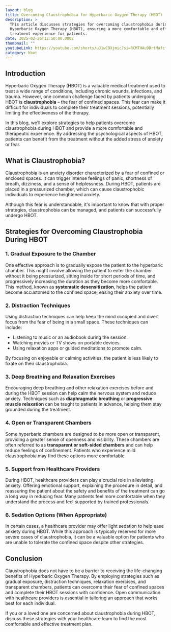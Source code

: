 ```yaml
---
layout: blog
title: Overcoming Claustrophobia for Hyperbaric Oxygen Therapy (HBOT)
description: >
  This article discusses strategies for overcoming claustrophobia during
  Hyperbaric Oxygen Therapy (HBOT), ensuring a more comfortable and effective
  treatment experience for patients.
date: 2025-02-26T12:50:00.000Z
thumbnail: ""
youtubeLink: https://youtube.com/shorts/uJ1wC9Xjmic?si=RCMTHAu9DrtMafcf
category: hbot
---
```

## Introduction

Hyperbaric Oxygen Therapy (HBOT) is a valuable medical treatment used to treat a wide range of conditions, including chronic wounds, infections, and trauma. However, one common challenge faced by patients undergoing HBOT is **claustrophobia** – the fear of confined spaces. This fear can make it difficult for individuals to complete their treatment sessions, potentially limiting the effectiveness of the therapy.

In this blog, we’ll explore strategies to help patients overcome claustrophobia during HBOT and provide a more comfortable and therapeutic experience. By addressing the psychological aspects of HBOT, patients can benefit from the treatment without the added stress of anxiety or fear.

## What is Claustrophobia?

Claustrophobia is an anxiety disorder characterized by a fear of confined or enclosed spaces. It can trigger intense feelings of panic, shortness of breath, dizziness, and a sense of helplessness. During HBOT, patients are placed in a pressurized chamber, which can cause claustrophobic individuals to experience heightened anxiety.

Although this fear is understandable, it's important to know that with proper strategies, claustrophobia can be managed, and patients can successfully undergo HBOT.

## Strategies for Overcoming Claustrophobia During HBOT

### 1. **Gradual Exposure to the Chamber**

One effective approach is to gradually expose the patient to the hyperbaric chamber. This might involve allowing the patient to enter the chamber without it being pressurized, sitting inside for short periods of time, and progressively increasing the duration as they become more comfortable. This method, known as **systematic desensitization**, helps the patient become accustomed to the confined space, easing their anxiety over time.

### 2. **Distraction Techniques**

Using distraction techniques can help keep the mind occupied and divert focus from the fear of being in a small space. These techniques can include:

- Listening to music or an audiobook during the session.
- Watching movies or TV shows on portable devices.
- Using relaxation apps or guided meditations to promote calm.

By focusing on enjoyable or calming activities, the patient is less likely to fixate on their claustrophobia.

### 3. **Deep Breathing and Relaxation Exercises**

Encouraging deep breathing and other relaxation exercises before and during the HBOT session can help calm the nervous system and reduce anxiety. Techniques such as **diaphragmatic breathing** or **progressive muscle relaxation** can be taught to patients in advance, helping them stay grounded during the treatment.

### 4. **Open or Transparent Chambers**

Some hyperbaric chambers are designed to be more open or transparent, providing a greater sense of openness and visibility. These chambers are often referred to as **transparent or soft-sided chambers** and can help reduce feelings of confinement. Patients who experience mild claustrophobia may find these options more comfortable.

### 5. **Support from Healthcare Providers**

During HBOT, healthcare providers can play a crucial role in alleviating anxiety. Offering emotional support, explaining the procedure in detail, and reassuring the patient about the safety and benefits of the treatment can go a long way in reducing fear. Many patients feel more comfortable when they understand the process and feel supported by trained professionals.

### 6. **Sedation Options (When Appropriate)**

In certain cases, a healthcare provider may offer light sedation to help ease anxiety during HBOT. While this approach is typically reserved for more severe cases of claustrophobia, it can be a valuable option for patients who are unable to tolerate the confined space despite other strategies.

## Conclusion

Claustrophobia does not have to be a barrier to receiving the life-changing benefits of Hyperbaric Oxygen Therapy. By employing strategies such as gradual exposure, distraction techniques, relaxation exercises, and transparent chambers, patients can overcome their fear of confined spaces and complete their HBOT sessions with confidence. Open communication with healthcare providers is essential in tailoring an approach that works best for each individual.

If you or a loved one are concerned about claustrophobia during HBOT, discuss these strategies with your healthcare team to find the most comfortable and effective treatment plan.

